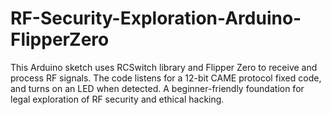 # RF-Security-Exploration-Arduino-FlipperZero
This Arduino sketch uses RCSwitch library and Flipper Zero to receive and process RF signals. The code listens for a 12-bit CAME protocol fixed code, and turns on an LED when detected. A beginner-friendly foundation for legal exploration of RF security and ethical hacking.
